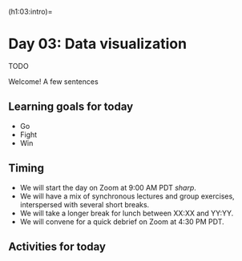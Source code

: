 (h1:03:intro)=
# Day 03: Data visualization

TODO

Welcome! 
A few sentences



## Learning goals for today

- Go
- Fight
- Win


## Timing

- We will start the day on Zoom at 9:00 AM PDT _sharp_.
- We will have a mix of synchronous lectures and group exercises, interspersed with several short breaks.
- We will take a longer break for lunch between XX:XX and YY:YY.
- We will convene for a quick debrief on Zoom at 4:30 PM PDT.



## Activities for today

```{tableofcontents}
```